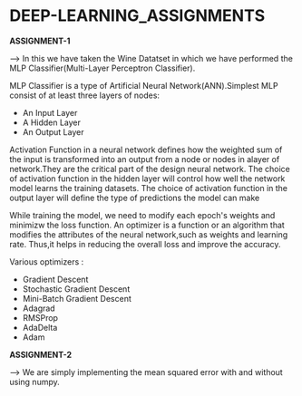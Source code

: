 # DEEP-LEARNING_ASSIGNMENTS
**ASSIGNMENT-1**

--> In this we have taken the Wine Datatset in which we have performed the MLP Classifier(Multi-Layer Perceptron Classifier).

MLP Classifier is a type of Artificial Neural Network(ANN).Simplest MLP consist of at least three layers of nodes:
* An Input Layer
* A Hidden Layer
* An Output Layer

Activation Function in a neural network defines how the weighted sum of the input is transformed into an output from a node or nodes in alayer of network.They are the critical part of the design neural network.
The choice of activation function in the hidden layer will control how well the network model learns the training datasets.
The choice of activation function in the output layer will define the type of predictions the model can make

While training the model, we need to modify each epoch's weights and minimizw the loss function. An optimizer is a function or an algorithm that modifies the attributes of the neural network,such as weights and learning rate.
Thus,it helps in reducing the overall loss and improve the accuracy.

Various optimizers :
* Gradient Descent
* Stochastic Gradient Descent
* Mini-Batch Gradient Descent
* Adagrad
* RMSProp
* AdaDelta
* Adam


**ASSIGNMENT-2**

--> We are simply implementing the mean squared error with and without using numpy.
